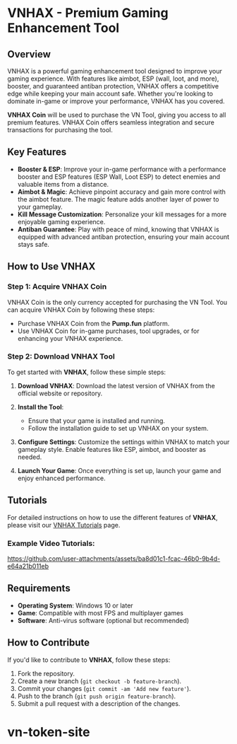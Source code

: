 # VNHAX - Premium Gaming Enhancement Tool

## Overview

VNHAX is a powerful gaming enhancement tool designed to improve your gaming experience. With features like aimbot, ESP (wall, loot, and more), booster, and guaranteed antiban protection, VNHAX offers a competitive edge while keeping your main account safe. Whether you're looking to dominate in-game or improve your performance, VNHAX has you covered.

**VNHAX Coin** will be used to purchase the VN Tool, giving you access to all premium features. VNHAX Coin offers seamless integration and secure transactions for purchasing the tool.

## Key Features

- **Booster & ESP**: Improve your in-game performance with a performance booster and ESP features (ESP Wall, Loot ESP) to detect enemies and valuable items from a distance.
- **Aimbot & Magic**: Achieve pinpoint accuracy and gain more control with the aimbot feature. The magic feature adds another layer of power to your gameplay.
- **Kill Message Customization**: Personalize your kill messages for a more enjoyable gaming experience.
- **Antiban Guarantee**: Play with peace of mind, knowing that VNHAX is equipped with advanced antiban protection, ensuring your main account stays safe.

## How to Use VNHAX

### Step 1: Acquire VNHAX Coin
VNHAX Coin is the only currency accepted for purchasing the VN Tool. You can acquire VNHAX Coin by following these steps:
- Purchase VNHAX Coin from the **Pump.fun** platform.
- Use VNHAX Coin for in-game purchases, tool upgrades, or for enhancing your VNHAX experience.

### Step 2: Download VNHAX Tool
To get started with **VNHAX**, follow these simple steps:
1. **Download VNHAX**:
   Download the latest version of VNHAX from the official website or repository.
   
2. **Install the Tool**:
   - Ensure that your game is installed and running.
   - Follow the installation guide to set up VNHAX on your system.

3. **Configure Settings**:
   Customize the settings within VNHAX to match your gameplay style. Enable features like ESP, aimbot, and booster as needed.

4. **Launch Your Game**:
   Once everything is set up, launch your game and enjoy enhanced performance.

## Tutorials

For detailed instructions on how to use the different features of **VNHAX**, please visit our [VNHAX Tutorials](tutorials.html) page.

### Example Video Tutorials:


https://github.com/user-attachments/assets/ba8d01c1-fcac-46b0-9b4d-e64a21b011eb



## Requirements

- **Operating System**: Windows 10 or later
- **Game**: Compatible with most FPS and multiplayer games
- **Software**: Anti-virus software (optional but recommended)

## How to Contribute

If you'd like to contribute to **VNHAX**, follow these steps:

1. Fork the repository.
2. Create a new branch (`git checkout -b feature-branch`).
3. Commit your changes (`git commit -am 'Add new feature'`).
4. Push to the branch (`git push origin feature-branch`).
5. Submit a pull request with a description of the changes.


# vn-token-site
